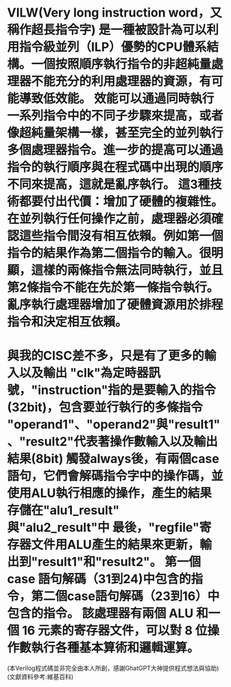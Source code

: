 VILW(Very long instruction word，又稱作超長指令字)
是一種被設計為可以利用指令級並列（ILP）優勢的CPU體系結構。一個按照順序執行指令的非超純量處理器不能充分的利用處理器的資源，有可能導致低效能。
效能可以通過同時執行一系列指令中的不同子步驟來提高，或者像超純量架構一樣，甚至完全的並列執行多個處理器指令。進一步的提高可以通過指令的執行順序與在程式碼中出現的順序不同來提高，這就是亂序執行。
這3種技術都要付出代價：增加了硬體的複雜性。在並列執行任何操作之前，處理器必須確認這些指令間沒有相互依賴。例如第一個指令的結果作為第二個指令的輸入。很明顯，這樣的兩條指令無法同時執行，並且第2條指令不能在先於第一條指令執行。亂序執行處理器增加了硬體資源用於排程指令和決定相互依賴。
================================================================
與我的CISC差不多，只是有了更多的輸入以及輸出
"clk"為定時器訊號，"instruction"指的是要輸入的指令(32bit)，包含要並行執行的多條指令
"operand1"、"operand2"與"result1"、"result2"代表著操作數輸入以及輸出結果(8bit)
觸發always後，有兩個case語句，它們會解碼指令字中的操作碼，並使用ALU執行相應的操作，產生的結果存儲在"alu1_result"
與"alu2_result"中
最後，"regfile"寄存器文件用ALU產生的結果來更新，輸出到"result1"和"result2"。
第一個 case 語句解碼（31到24)中包含的指令，第二個case語句解碼（23到16）中包含的指令。
該處理器有兩個 ALU 和一個 16 元素的寄存器文件，可以對 8 位操作數執行各種基本算術和邏輯運算。
================================================================
(本Verilog程式碼並非完全由本人所創，感謝GhatGPT大神提供程式想法與協助)
(文獻資料參考:維基百科)
